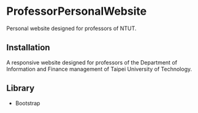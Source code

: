 # ProfessorPersonalWebsite
Personal website designed for professors of NTUT.

## Installation
A responsive website designed for professors of the Department of Information and Finance management of Taipei University of Technology.

## Library
- Bootstrap
